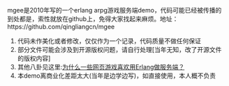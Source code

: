 <!--
author: qingliangcn
date: 2015-04-25
title: [erlang]开源mgee---2010年写的arpg服务端demo
tags: arpg,demo,Erlang
category: Erlang
status: publish
summary: mgee是2010年写的一个erlang arpg游戏服务端demo，代码可能已经被传播的到处都是，索性就放在github上，免得大家找起来麻烦。地址：https://github.com/qingliangcn/mgee	代码未作美化或者修改，仅仅作为一个记录，代码质量不做任何
-->

<p class="p1"><span class="s1">mgee是2010年写的一个erlang arpg游戏服务端demo，代码可能已经被传播的到处都是，索性就放在github上，免得大家找起来麻烦。地址：https://github.com/qingliangcn/mgee</span></p>

<ol>
	<li>代码未作美化或者修改，仅仅作为一个记录，代码质量不做任何保证</li>
	<li>部分文件可能会涉及到开源版权问题，请自行处理[当年无知，改了开源文件的版权内容]</li>
	<li>其他八卦见这里:<a href="http://www.zhihu.com/question/20405300/answer/45747560?group_id=575056971175112704">为什么一些网页游戏喜欢用Erlang做服务端？</a></li>
	<li>本demo离商业化差距太大(当年是边学边写)，如直接使用，本人概不负责</li>
</ol>
<p class="p1"></p>